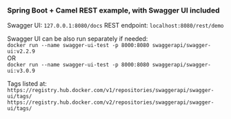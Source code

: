 ### Spring Boot + Camel REST example, with Swagger UI included

Swagger UI: `127.0.0.1:8080/docs` 
REST endpoint: `localhost:8080/rest/demo`

Swagger UI can be also run separately if needed:   
`docker run --name swagger-ui-test -p 8000:8080 swaggerapi/swagger-ui:v2.2.9`     
OR  
`docker run --name swagger-ui-test -p 8000:8080 swaggerapi/swagger-ui:v3.0.9`  

Tags listed at:
`https://registry.hub.docker.com/v1/repositories/swaggerapi/swagger-ui/tags/`  
`https://registry.hub.docker.com/v2/repositories/swaggerapi/swagger-ui/tags/`

